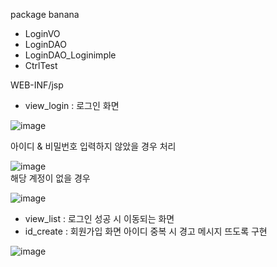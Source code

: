 package banana
- LoginVO
- LoginDAO
- LoginDAO_Loginimple
- CtrlTest


WEB-INF/jsp
- view_login : 로그인 화면 <br/>

![image](https://user-images.githubusercontent.com/97445004/152490133-1172f2b8-581d-4d3f-89ab-16eff46436ad.png)
<br/>

아이디 & 비밀번호 입력하지 않았을 경우 처리<br/>

![image](https://user-images.githubusercontent.com/97445004/152490196-033f9db9-186f-48e0-93a7-1b1b19a87112.png)
<br/>
해당 계정이 없을 경우<br/>

![image](https://user-images.githubusercontent.com/97445004/152490189-2529ad20-723c-4273-bc1a-980c1bbbe182.png)
<br/>

- view_list : 로그인 성공 시 이동되는 화면
- id_create : 회원가입 화면
아이디 중복 시 경고 메시지 뜨도록 구현<br/>

![image](https://user-images.githubusercontent.com/97445004/152490254-232c0dd9-4b9b-4362-a1e1-6b92f7829dc6.png)
<br/>


